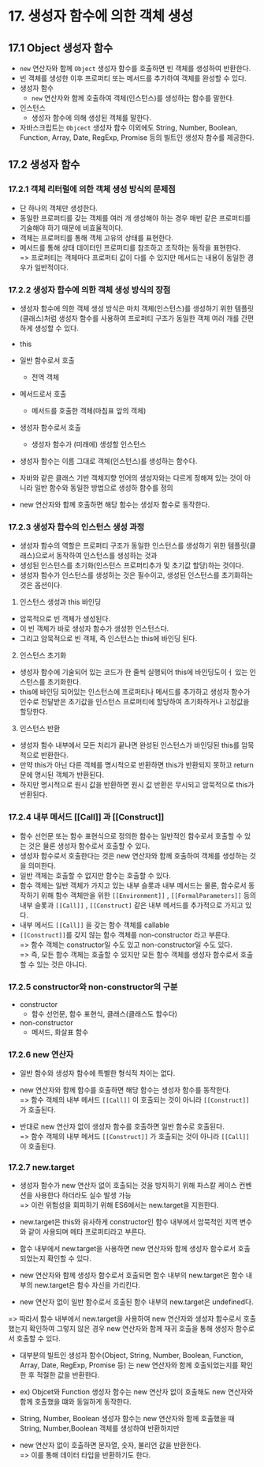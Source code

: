 # 17. 생성자 함수에 의한 객체 생성

## 17.1 Object 생성자 함수
- `new` 연산자와 함께 `Object` 생성자 함수를 호출하면 빈 객체를 생성하여 반환한다.
- 빈 객체를 생성한 이후 프로퍼티 또는 메서드를 추가하여 객체를 완성할 수 있다.
- 생성자 함수
  -  `new` 연산자와 함께 호출하여 객체(인스턴스)를 생성하는 함수를 말한다.
-  인스턴스
   -  생성자 함수에 의해 생성된 객체를 말한다.
-  자바스크립트는 `Objcect` 생성자 함수 이외에도 String, Number, Boolean, Function, Array, Date, RegExp, Promise 등의 빌트인 생성자 함수를 제공한다.

## 17.2 생성자 함수
### 17.2.1 객체 리터럴에 의한 객체 생성 방식의 문제점
- 단 하나의 객체만 생성한다.
- 동일한 프로퍼티를 갖는 객체를 여러 개 생성해야 하는 경우 매번 같은 프로퍼티를 기술해야 하기 때문에 비효율적이다.
- 객체는 프로퍼티를 통해 객체 고유의 상태를 표현한다.
- 메서드를 통해 상태 데이터인 프로퍼티를 참조하고 조작하는 동작을 표현한다. <br>
=> 프로퍼티는 객체마다 프로퍼티 값이 다를 수 있지만 메서드는 내용이 동일한 경우가 일반적이다.

### 17.2.2 생성자 함수에 의한 객체 생성 방식의 장점
- 생성자 함수에 의한 객체 생성 방식은 마치 객체(인스턴스)를 생성하기 위한 템플릿(클래스)처럼 생성자 함수를 사용하여 프로퍼티 구조가 동일한 객체 여러 개를 간편하게 생성할 수 있다.
- this
- 일반 함수로서 호출
  - 전역 객체
- 메서드로서 호출
  - 메서드를 호출한 객체(마침표 앞의 객체)
- 생성자 함수로서 호출
  - 생성자 함수가 (미래에) 생성할 인스턴스

- 생성자 함수는 이름 그대로 객체(인스턴스)를 생성하는 함수다.
- 자바와 같은 클래스 기반 객체지향 언어의 생성자와는 다르게 정해져 있는 것이 아니라 일반 함수와 동일한 방법으로 생성하 함수를 정의
- new 연산자와 함께 호출하면 해당 함수는 생성자 함수로 동작한다.

### 17.2.3  생성자 함수의 인스턴스 생성 과정
- 생성자 함수의 역할은 프로퍼티 구조가 동일한 인스턴스를 생성하기 위한 템플릿(클래스)으로서 동작하여 인스턴스를 생성하는 것과
- 생성된 인스턴스를 초기화(인스턴스 프로퍼티추가 및 초기값 할당)하는 것이다.
- 생성자 함수가 인스턴스를 생성하는 것은 필수이고, 생성된 인스턴스를 초기화하는 것은 옵션이다.

1. 인스턴스 생성과 this 바인딩
- 암묵적으로 빈 객체가 생성된다.
- 이 빈 객체가 바로 생성자 함수가 생성한 인스턴스다.
- 그리고 암묵적으로 빈 객체, 즉 인스턴스는 this에 바인딩 된다.

2. 인스턴스 초기화
- 생성자 함수에 기술되어 있는 코드가 한 줄씩 실행되어 this에 바인딩도이ㅓ 있는 인스턴스를 초기화한다.
- this에 바인딩 되어있는 인스턴스에 프로퍼티나 메서드를 추가하고 생성자 함수가 인수로 전달받은 초기값을 인스턴스 프로퍼티에 할당하여 초기화하거나 고정값을 할당한다.

3. 인스턴스 반환
- 생성자 함수 내부에서 모든 처리가 끝나면 완성된 인스턴스가 바인딩된 this를 암묵적으로 반환한다.
- 만약 this가 아닌 다른 객체를 명시적으로 반환하면 this가 반환되지 못하고 return 문에 명시된 객체가 반환된다.
- 하지만 명시적으로 원시 값을 반환하면 원시 값 반환은 무시되고 암묵적으로 this가 반환된다.

### 17.2.4 내부 메서드 [[Call]] 과 [[Construct]]
- 함수 선언문 또는 함수 표현식으로 정의한 함수는 일반적인 함수로서 호출할 수 있는 것은 물론 생성자 함수로서 호출할 수 있다.
- 생성자 함수로서 호출한다는 것은 new 연산자와 함께 호출하여 객체를 생성하는 것을 의미한다.
- 일반 객체는 호출할 수 없지만 함수는 호출할 수 있다.
- 함수 객체는 일반 객체가 가지고 있는 내부 슬롯과 내부 메서드는 물론, 함수로서 동작하기 위해 함수 객체만을 위한 `[[Environment]]` , `[[FormalParameters]]` 등의 내부 슬롯과 `[[Call]]` , `[[Construct]` 같은 내부 메서드를 추가적으로 가지고 있다.
- 내부 메서드 `[[Call]]` 을 갖는 함수 객체를 callable
- `[[Construct]]`를 갖지 않는 함수 객체를 non-constructor 라고 부른다. <br>
=> 함수 객체는 constructor일 수도 있고 non-constructor일 수도 있다. <br>
=> 즉, 모든 함수 객체는 호출할 수 있지만 모든 함수 객체를 생성자 함수로서 호출할 수 있는 것은 아니다.

### 17.2.5 constructor와 non-constructor의 구분
- constructor
  -  함수 선언문, 함수 표현식, 클래스(클래스도 함수다)
-  non-constructor
   -  메서드, 화살표 함수

### 17.2.6 new 연산자
- 일반 함수와 생성자 함수에 특별한 형식적 차이는 없다.
- new 연산자와 함께 함수를 호출하면 해당 함수는 생성자 함수를 동작한다. <br>
=> 함수 객체의 내부 메서드 `[[Call]]` 이 호출되는 것이 아니라 `[[Construct]]` 가 호출된다. <br>

- 반대로 new 연산자 없이 생성자 함수를 호출하면 일반 함수로 호출된다. <br>
=> 함수 객체의 내부 메서드 `[[Construct]]` 가 호출되는 것이 아니라 `[[Call]]` 이 호출된다.

### 17.2.7 new.target
- 생성자 함수가 new 연산자 없이 호출되는 것을 방지하기 위해 파스칼 케이스 컨벤션을 사용한다 하더라도 실수 발생 가능 <br>
=> 이런 위험성을 회피하기 위해 ES6에서는 new.target을 지원한다.

- new.target은 this와 유사하게 constructor인 함수 내부에서 암묵적인 지역 변수와 같이 사용되며 메타 프로퍼티라고 부른다.
- 함수 내부에서 new.target을 사용하면 new 연산자와 함께 생성자 함수로서 호출되었는지 확인할 수 있다.
- new 연산자와 함께 생성자 함수로서 호출되면 함수 내부의 new.target은 함수 내부의 new.target은 함수 자신을 가리킨다.
- new 연산자 없이 일반 함수로서 호출된 함수 내부의 new.target은 undefined다. <br>

=> 따라서 함수 내부에서 new.target을 사용하여 new 연산자와 생성자 함수로서 호출했는지 확인하여 그렇지 않은 경우 new 연산자와 함께 재귀 호출을 통해 생성자 함수로서 호출할 수 있다.


- 대부분의 빌트인 생성자 함수(Object, String, Number, Boolean, Function, Array, Date, RegExp, Promise 등) 는 new 연산자와 함께 호출되었는지를 확인한 후 적절한 값을 반환한다.
- ex) Objcet와 Function 생성자 함수는 new 연산자 없이 호출해도 new 연산자와 함께 호출했을 떄와 동일하게 동작한다.

- String, Number, Boolean 생성자 함수는 new 연산자와 함께 호출했을 때 String, Number,Boolean 객체를 생성하여 반환하지만 
- new 연산자 없이 호출하면 문자열, 숫자, 불리언 값을 반환한다. <br>
=> 이를 통해 데이터 타입을 반환하기도 한다.




